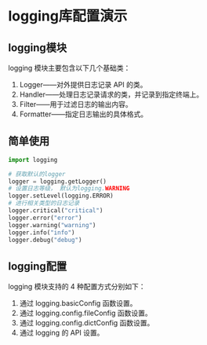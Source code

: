 # logging库配置演示

## logging模块
logging 模块主要包含以下几个基础类：
1. Logger——对外提供日志记录 API 的类。 
1. Handler——处理日志记录请求的类，并记录到指定终端上。
1. Filter——用于过滤日志的输出内容。
1. Formatter——指定日志输出的具体格式。

## 简单使用
```python
import logging

# 获取默认的logger
logger = logging.getLogger()
# 设置日志等级， 默认为logging.WARNING
logger.setLevel(logging.ERROR)
# 进行相关类型的日志记录
logger.critical("critical")
logger.error("error")
logger.warning("warning")
logger.info("info")
logger.debug("debug")
```

## logging配置
logging 模块支持的 4 种配置方式分别如下：
1. 通过 logging.basicConfig 函数设置。
1. 通过 logging.config.fileConfig 函数设置。
1. 通过 logging.config.dictConfig 函数设置。
1. 通过 logging 的 API 设置。
